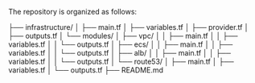 The repository is organized as follows:

├── infrastructure/
│   ├── main.tf
│   ├── variables.tf
│   ├── provider.tf
│   ├── outputs.tf
│   └── modules/
│       ├── vpc/
│       │   ├── main.tf
│       │   ├── variables.tf
│       │   └── outputs.tf
│       ├── ecs/
│       │   ├── main.tf
│       │   ├── variables.tf
│       │   └── outputs.tf
│       ├── alb/
│       │   ├── main.tf
│       │   ├── variables.tf
│       │   └── outputs.tf
│       └── route53/
│           ├── main.tf
│           ├── variables.tf
│           └── outputs.tf
├── README.md
